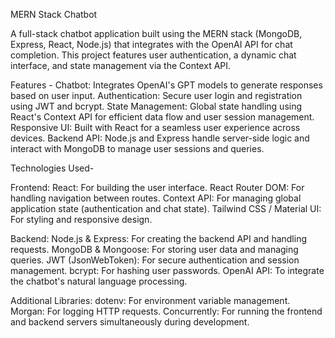 MERN Stack Chatbot

A full-stack chatbot application built using the MERN stack (MongoDB, Express, React, Node.js) that integrates with the OpenAI API for chat completion. This project features user authentication, a dynamic chat interface, and state management via the Context API.

Features -
Chatbot: Integrates OpenAI's GPT models to generate responses based on user input.
Authentication: Secure user login and registration using JWT and bcrypt.
State Management: Global state handling using React's Context API for efficient data flow and user session management.
Responsive UI: Built with React for a seamless user experience across devices.
Backend API: Node.js and Express handle server-side logic and interact with MongoDB to manage user sessions and queries.

Technologies Used-

Frontend:
React: For building the user interface.
React Router DOM: For handling navigation between routes.
Context API: For managing global application state (authentication and chat state).
Tailwind CSS / Material UI: For styling and responsive design.

Backend:
Node.js & Express: For creating the backend API and handling requests.
MongoDB & Mongoose: For storing user data and managing queries.
JWT (JsonWebToken): For secure authentication and session management.
bcrypt: For hashing user passwords.
OpenAI API: To integrate the chatbot's natural language processing.

Additional Libraries:
dotenv: For environment variable management.
Morgan: For logging HTTP requests.
Concurrently: For running the frontend and backend servers simultaneously during development.
